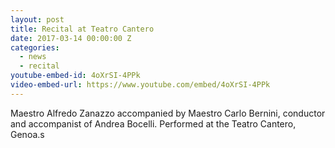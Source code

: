 ```yaml
---
layout: post
title: Recital at Teatro Cantero
date: 2017-03-14 00:00:00 Z
categories:
  - news
  - recital
youtube-embed-id: 4oXrSI-4PPk
video-embed-url: https://www.youtube.com/embed/4oXrSI-4PPk
---
```

Maestro Alfredo Zanazzo accompanied by Maestro Carlo Bernini, conductor and accompanist of Andrea Bocelli.  Performed at the Teatro Cantero, Genoa.s